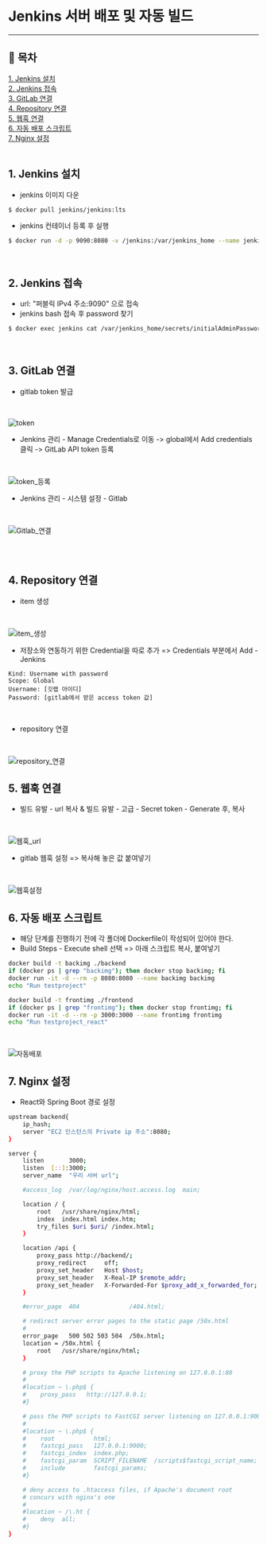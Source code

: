 # Jenkins 서버 배포 및 자동 빌드
---
## 📌 목차
[1. Jenkins 설치](#1.-jenkins-설치)   
[2. Jenkins 접속](#2.-jenkins-접속)   
[3. GitLab 연결](#3.-gitlab-연결)   
[4. Repository 연결](#4.-Repository-연결)   
[5. 웹훅 연결](#5.-웹훅-연결])   
[6. 자동 배포 스크립트](#6.-자동-배포-스크립트)   
[7. Nginx 설정](#7.-Nginx-설정)   
<br/>

## 1. Jenkins 설치
- jenkins 이미지 다운
```bash
$ docker pull jenkins/jenkins:lts
```
- jenkins 컨테이너 등록 후 실행
```bash
$ docker run -d -p 9090:8080 -v /jenkins:/var/jenkins_home --name jenkins -u root jenkins/jenkins:lts
```
<br/>

## 2. Jenkins 접속
- url: "퍼블릭 IPv4 주소:9090" 으로 접속
- jenkins bash 접속 후 password 찾기
```bash
$ docker exec jenkins cat /var/jenkins_home/secrets/initialAdminPassword
```
<br/>

## 3. GitLab 연결
- gitlab token 발급   
<br/>

![token](/images/token.JPG)
<br/>

- Jenkins 관리 - Manage Credentials로 이동 -> global에서 Add credentials 클릭 -> GitLab API token 등록
<br/>

![token_등록](/images/jenkins_token등록.JPG)
<br/>

- Jenkins 관리 - 시스템 설정 - Gitlab
<br/>

![Gitlab_연결](/images/gitlab_연결.JPG)

```bash
```
<br/>


## 4. Repository 연결
- item 생성
<br/>

![item_생성](/images/item생성.JPG)
<br/>

- 저장소와 연동하기 위한 Credential을 따로 추가 => Credentials 부분에서 Add - Jenkins
```
Kind: Username with password   
Scope: Global   
Username: [깃랩 아이디]   
Password: [gitlab에서 받은 access token 값]   
```
<br/>

- repository 연결
<br/>

![repository_연결](/images/repository연결.JPG)
<br/>

## 5. 웹훅 연결
- 빌드 유발 - url 복사 & 빌드 유발 - 고급 - Secret token - Generate 후, 복사
<br/>

![웹훅_url](/images/webhook_url.jpg)
<br/>

- gitlab 웹훅 설정 => 복사해 놓은 값 붙여넣기
<br/>

![웹훅설정](/images/webhook설정.JPG)
<br/>

## 6. 자동 배포 스크립트
- 해당 단계를 진행하기 전에 각 폴더에 Dockerfile이 작성되어 있어야 한다.
- Build Steps - Execute shell 선택 => 아래 스크립트 복사, 붙여넣기
```bash
docker build -t backimg ./backend
if (docker ps | grep "backimg"); then docker stop backimg; fi
docker run -it -d --rm -p 8080:8080 --name backimg backimg
echo "Run testproject"

docker build -t frontimg ./frontend
if (docker ps | grep "frontimg"); then docker stop frontimg; fi
docker run -it -d --rm -p 3000:3000 --name frontimg frontimg
echo "Run testproject_react"
```
<br/>

![자동배포](/images/자동배포.JPG)
<br/>

## 7. Nginx 설정
- React와 Spring Boot 경로 설정
```bash
upstream backend{
	ip_hash;
	server "EC2 인스턴스의 Private ip 주소":8080;
}

server {
    listen       3000;
    listen  [::]:3000;
    server_name  "우리 서버 url";

    #access_log  /var/log/nginx/host.access.log  main;

    location / {
        root   /usr/share/nginx/html;
        index  index.html index.htm;
        try_files $uri $uri/ /index.html;
    }

	location /api {
        proxy_pass http://backend/;
        proxy_redirect     off;
        proxy_set_header   Host $host;
        proxy_set_header   X-Real-IP $remote_addr;
        proxy_set_header   X-Forwarded-For $proxy_add_x_forwarded_for;
    }

    #error_page  404              /404.html;

    # redirect server error pages to the static page /50x.html
    #
    error_page   500 502 503 504  /50x.html;
    location = /50x.html {
        root   /usr/share/nginx/html;
    }

    # proxy the PHP scripts to Apache listening on 127.0.0.1:80
    #
    #location ~ \.php$ {
    #    proxy_pass   http://127.0.0.1;
    #}

    # pass the PHP scripts to FastCGI server listening on 127.0.0.1:9000
    #
    #location ~ \.php$ {
    #    root           html;
    #    fastcgi_pass   127.0.0.1:9000;
    #    fastcgi_index  index.php;
    #    fastcgi_param  SCRIPT_FILENAME  /scripts$fastcgi_script_name;
    #    include        fastcgi_params;
    #}

    # deny access to .htaccess files, if Apache's document root
    # concurs with nginx's one
    #
    #location ~ /\.ht {
    #    deny  all;
    #}
}
```
